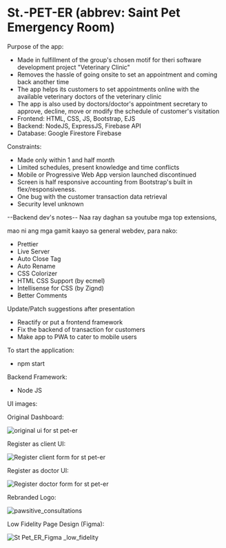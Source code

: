 # St.-PET-ER (abbrev: Saint Pet Emergency Room)

Purpose of the app:
- Made in fulfillment of the group's chosen motif for theri software development project "Veterinary Clinic"
- Removes the hassle of going onsite to set an appointment and coming back another time
- The app helps its customers to set appointments online with the available veterinary doctors of the veterinary clinic
- The app is also used by doctors/doctor's appointment secretary to approve, decline, move or modify the schedule of customer's visitation
- Frontend: HTML, CSS, JS, Bootstrap, EJS
- Backend: NodeJS, ExpressJS, Firebase API
- Database: Google Firestore Firebase

Constraints:
- Made only within 1 and half month
- Limited schedules, present knowledge and time conflicts
- Mobile or Progressive Web App version launched discontinued
- Screen is half responsive accounting from Bootstrap's built in flex/responsiveness.
- One bug with the customer transaction data retrieval
- Security level unknown

--Backend dev's notes--
Naa ray daghan sa youtube mga top extensions,

mao ni ang mga gamit kaayo sa general webdev, para nako:

- Prettier
- Live Server
- Auto Close Tag
- Auto Rename
- CSS Colorizer
- HTML CSS Support (by ecmel)
- Intellisense for CSS (by Zignd)
- Better Comments

Update/Patch suggestions after presentation
- Reactify or put a frontend framework 
- Fix the backend of transaction for customers
- Make app to PWA to cater to mobile users 

To start the application:
- npm start

Backend Framework:
 - Node JS

UI images:

Original Dashboard:

![original ui for st  pet-er](https://github.com/Bee-Gin-er16/St.-Pet-ER-Desk-Appointment/assets/87648354/843bdaee-90e4-4254-bcb7-6d87ed50c68c)

Register as client UI:

![Register client form for st  pet-er](https://github.com/Bee-Gin-er16/St.-Pet-ER-Desk-Appointment/assets/87648354/0874945c-28bc-43ac-92f3-c88e93e0b235)

Register as doctor UI:

![Register doctor form for st  pet-er](https://github.com/Bee-Gin-er16/St.-Pet-ER-Desk-Appointment/assets/87648354/4a166598-7404-4e12-bbb8-7b397ec3cb98)

Rebranded Logo:

![pawsitive_consultations](https://github.com/Bee-Gin-er16/St.-Pet-ER-Desk-Appointment/assets/87648354/eecb12e2-2a11-4c6d-aa2f-dad9dde3ac98)

Low Fidelity Page Design (Figma):

![St Pet_ER_Figma _low_fidelity](https://github.com/Bee-Gin-er16/St.-Pet-ER-Desk-Appointment/assets/87648354/3539022d-27fb-436a-b18e-8c1a286e4646)
